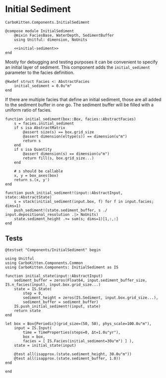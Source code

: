 # Initial Sediment

```component-dag
CarboKitten.Components.InitialSediment
```

``` {.julia file=src/Components/InitialSediment.jl}
@compose module InitialSediment
    @mixin FaciesBase, WaterDepth, SedimentBuffer
    using Unitful: dimension, NoUnits

    <<initial-sediment>>
end
```

Mostly for debugging and testing purposes it can be convenient to specify an initial layer of sediment. This component adds the `initial_sediment` parameter to the facies definition.

``` {.julia #initial-sediment}
@kwdef struct Facies <: AbstractFacies
    initial_sediment = 0.0u"m"
end
```

If there are multiple facies that define an initial sediment, those are all added to the sediment buffer in one go. The sediment buffer will be filled with a uniform ratio of facies.

```  {.julia #initial-sediment}
function initial_sediment(box::Box, facies::AbstractFacies)
    s = facies.initial_sediment
    if s isa AbstractMatrix
        @assert size(s) == box.grid_size
        @assert dimension(eltype(s)) == dimension(u"m")
        return s
    end
    if s isa Quantity
        @assert dimension(s) == dimension(u"m")
        return fill(s, box.grid_size...)
    end

    # s should be callable
    x, y = box_axes(box)
    return s.(x, y')
end

function push_initial_sediment!(input::AbstractInput, state::AbstractState)
    s = stack(initial_sediment(input.box, f) for f in input.facies; dims=1)
    push_sediment!(state.sediment_buffer, s ./ input.depositional_resolution .|> NoUnits)
    state.sediment_height .+= sum(s; dims=1)[1,:,:]
end
```

## Tests

``` {.julia file=test/Components/InitialSedimentSpec.jl}
@testset "Components/InitialSediment" begin

using Unitful
using CarboKitten.Components.Common
using CarboKitten.Components: InitialSediment as IS

function initial_state(input::AbstractInput)
    sediment_buffer = zeros(Float64, input.sediment_buffer_size, IS.n_facies(input), input.box.grid_size...)
    state = IS.State(
        step = 0,
        sediment_height = zeros(IS.Sediment, input.box.grid_size...),
        sediment_buffer = sediment_buffer)
    IS.push_initial_sediment!(input, state)
    return state
end

let box = Box{Periodic}(grid_size=(50, 50), phys_scale=100.0u"m"),
    input = IS.Input(
        time = TimeProperties(steps=0, Δt=1.0u"yr"),
        box = box,
        facies = [ IS.Facies(initial_sediment=30u"m") ] ),
    state = initial_state(input)

    @test all(isapprox.(state.sediment_height, 30.0u"m"))
    @test all(isapprox.(state.sediment_buffer, 1.0))
end

end
```

